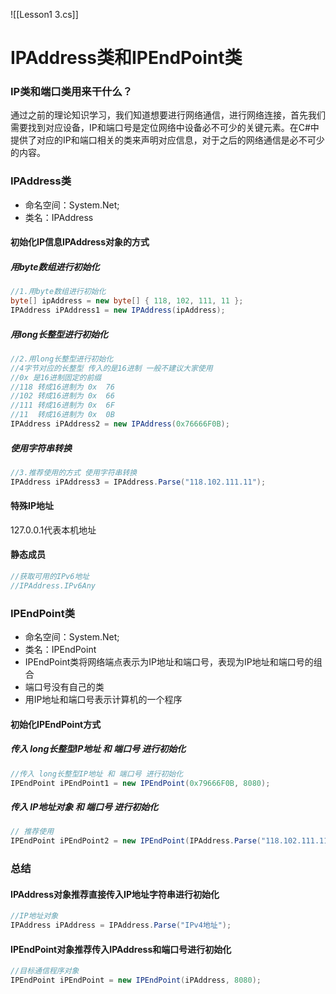 ![[Lesson1 3.cs]]

# IPAddress类和IPEndPoint类
### IP类和端口类用来干什么？
通过之前的理论知识学习，我们知道想要进行网络通信，进行网络连接，首先我们需要找到对应设备，IP和端口号是定位网络中设备必不可少的关键元素。在C#中提供了对应的IP和端口相关的类来声明对应信息，对于之后的网络通信是必不可少的内容。

### IPAddress类
- 命名空间：System.Net;
- 类名：IPAddress

#### 初始化IP信息IPAddress对象的方式
##### 用byte数组进行初始化
```cs
//1.用byte数组进行初始化
byte[] ipAddress = new byte[] { 118, 102, 111, 11 };
IPAddress iPAddress1 = new IPAddress(ipAddress);
```
##### 用long长整型进行初始化
```cs
//2.用long长整型进行初始化
//4字节对应的长整型 传入的是16进制 一般不建议大家使用
//0x 是16进制固定的前缀
//118 转成16进制为 0x  76
//102 转成16进制为 0x  66
//111 转成16进制为 0x  6F
//11  转成16进制为 0x  0B
IPAddress iPAddress2 = new IPAddress(0x76666F0B);
```
##### 使用字符串转换
```cs
//3.推荐使用的方式 使用字符串转换
IPAddress iPAddress3 = IPAddress.Parse("118.102.111.11");
```

#### 特殊IP地址
127.0.0.1代表本机地址

#### 静态成员
```cs
//获取可用的IPv6地址
//IPAddress.IPv6Any
```

### IPEndPoint类
- 命名空间：System.Net;
- 类名：IPEndPoint
- IPEndPoint类将网络端点表示为IP地址和端口号，表现为IP地址和端口号的组合
- 端口号没有自己的类
- 用IP地址和端口号表示计算机的一个程序

#### 初始化IPEndPoint方式
##### 传入 long长整型IP地址 和 端口号 进行初始化
```cs
//传入 long长整型IP地址 和 端口号 进行初始化
IPEndPoint iPEndPoint1 = new IPEndPoint(0x79666F0B, 8080);
```
##### 传入 IP地址对象 和 端口号 进行初始化
```cs
// 推荐使用
IPEndPoint iPEndPoint2 = new IPEndPoint(IPAddress.Parse("118.102.111.11"), 8080);
```

### 总结
#### IPAddress对象推荐直接传入IP地址字符串进行初始化
```cs
//IP地址对象
IPAddress iPAddress = IPAddress.Parse("IPv4地址");
```
#### IPEndPoint对象推荐传入IPAddress和端口号进行初始化
```cs
//目标通信程序对象
IPEndPoint iPEndPoint = new IPEndPoint(iPAddress, 8080);
```

